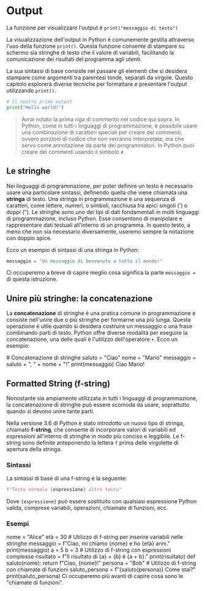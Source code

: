 # Output

<tldr>
    <p>
        La funzione per visualizzare l'output è <code>print("messaggio di testo")</code>
    </p>
</tldr>

La visualizzazione dell'output in Python è comunemente gestita attraverso l'uso della funzione `print()`. Questa funzione consente di stampare su schermo sia stringhe di testo che il valore di variabili, facilitando la comunicazione dei risultati del programma agli utenti.

La sua sintassi di base consiste nel passare gli elementi che si desidera stampare come argomenti tra parentesi tonde, separati da virgole. Questo capitolo esplorerà diverse tecniche per formattare e presentare l'output utilizzando `print()`.

```Python
# Il nostro primo output
print("Hello world!")
```
> Avrai notato la prima riga di commento nel codice qui sopra. In Python, come in tutti i linguaggi di programmazione, è possibile usare una combinazione di caratteri speciali per creare dei commenti, ovvero porzioni di codice che non verranno interpretate, ma che servo come annotazione da parte dei programmatori. In Python puoi creare dei commenti usando il simbolo `#`.

## Le stringhe
Nei linguaggi di programmazione, per poter definire un testo è necessario usare una particolare sintassi, definendo quella che viene chiamata una **stringa** di testo. Una stringa in programmazione è una sequenza di caratteri, come lettere, numeri, o simboli, racchiusa tra apici singoli (') o doppi ("). Le stringhe sono uno dei tipi di dati fondamentali in molti linguaggi di programmazione, incluso Python. Esse consentono di manipolare e rappresentare dati testuali all'interno di un programma. In questo testo, a meno che non sia necessario diversamente, useremo sempre la notazione con doppio apice.

Ecco un esempio di sintassi di una stringa in Python:

```Python
messaggio = "Un messaggio di benvenuto a tutto il mondo!"
```
Ci occuperemo a breve di capire meglio cosa significa la parte `messaggio =` di questa istruzione.

## Unire più stringhe: la concatenazione
La **concatenazione** di stringhe è una pratica comune in programmazione e consiste nell'unire due o più stringhe per formarne una più lunga. Questa operazione è utile quando si desidera costruire un messaggio o una frase combinando parti di testo. Python offre diverse modalità per eseguire la concatenazione, una delle quali è l'utilizzo dell'operatore `+`. Ecco un esempio:

<tabs>
    <tab title="Codice">
        <code-block lang="python">
            # Concatenazione di stringhe
            saluto = "Ciao"
            nome = "Mario"
            messaggio = saluto + ", " + nome + "!"
            print(messaggio)
        </code-block>
    </tab>
    <tab title="output">
        <code-block lang="bash">
            Ciao Mario!
        </code-block>
    </tab>
</tabs>

## Formatted String (f-string)

Nonostante sia ampiamente utilizzata in tutti i linguaggi di programmazione, la concatenazione di stringhe può essere scomoda da usare, soprattutto quando si devono unire tante parti.

Nella versione 3.6 di Python è stato introdotto un nuovo tipo di stringa, chiamato **f-string**, che consente di incorporare valori di variabili ed espressioni all'interno di stringhe in modo più conciso e leggibile. Le f-string sono definite anteponendo la lettera `f` prima delle virgolette di apertura della stringa.

### Sintassi

La sintassi di base di una f-string è la seguente:
```Python
f"Testo normale {espressione} altro testo"
```
Dove `{espressione}` può essere sostituito con qualsiasi espressione Python valida, comprese variabili, operazioni, chiamate di funzioni, ecc.

### Esempi
<procedure title="Inserimento di variabili nelle stringhe">
    <code-block lang="python">
        nome = "Alice"
        età = 30
        # Utilizzo di f-string per inserire variabili nelle stringhe
        messaggio = f"Ciao, mi chiamo {nome} e ho {età} anni."
        print(messaggio)
    </code-block>
</procedure>
<procedure title="Espressioni">
    <code-block lang="python">
        a = 5
        b = 3
        # Utilizzo di f-string con espressioni complesse
        risultato = f"Il risultato di {a} + {b} è {a + b}."
        print(risultato)
    </code-block>
</procedure>
<procedure title="Chiamate di funzioni">
    <code-block lang="python">
        def saluto(nome):
            return f"Ciao, {nome}!"
        persona = "Bob"
        # Utilizzo di f-string con chiamate di funzioni
        saluto_persona = f"{saluto(persona)} Come stai?"
        print(saluto_persona)
    </code-block>
    <tip>Ci occuperemo più avanti di capire cosa sono le "chiamate di funzioni".</tip>
</procedure>